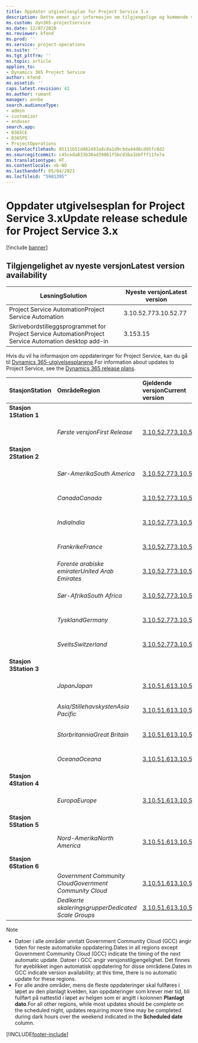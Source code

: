 ```yaml
---
title: Oppdater utgivelsesplan for Project Service 3.x
description: Dette emnet gir informasjon om tilgjengelige og kommende versjoner av Dynamics 365 Project Service Automation.
ms.custom: dyn365-projectservice
ms.date: 12/07/2020
ms.reviewer: kfend
ms.prod: ''
ms.service: project-operations
ms.suite: ''
ms.tgt_pltfrm: ''
ms.topic: article
applies_to:
- Dynamics 365 Project Service
author: kfend
ms.assetid: ''
caps.latest.revision: 42
ms.author: rumant
manager: annbe
search.audienceType:
- admin
- customizer
- enduser
search.app:
- D365CE
- D365PS
- ProjectOperations
ms.openlocfilehash: 05111b51d482493a8c8a1d9c9da44d6cd95fc8d2
ms.sourcegitcommit: c45ceda833b30ad39861f5bcd3ba1bbfff11fe7a
ms.translationtype: HT
ms.contentlocale: nb-NO
ms.lasthandoff: 05/04/2021
ms.locfileid: "5981395"
---
```

# <a name="update-release-schedule-for-project-service-3x"></a><span data-ttu-id="a4717-103">Oppdater utgivelsesplan for Project Service 3.x</span><span class="sxs-lookup"><span data-stu-id="a4717-103">Update release schedule for Project Service 3.x</span></span>

[!include [banner](../includes/psa-now-project-operations.md)]

## <a name="latest-version-availability"></a><span data-ttu-id="a4717-104">Tilgjengelighet av nyeste versjon</span><span class="sxs-lookup"><span data-stu-id="a4717-104">Latest version availability</span></span>

| <span data-ttu-id="a4717-105">Løsning</span><span class="sxs-lookup"><span data-stu-id="a4717-105">Solution</span></span>  | <span data-ttu-id="a4717-106">Nyeste versjon</span><span class="sxs-lookup"><span data-stu-id="a4717-106">Latest version</span></span> |
|-------|----|
| <span data-ttu-id="a4717-107">Project Service Automation</span><span class="sxs-lookup"><span data-stu-id="a4717-107">Project Service Automation</span></span>    | <span data-ttu-id="a4717-108">3.10.52.77</span><span class="sxs-lookup"><span data-stu-id="a4717-108">3.10.52.77</span></span> |
| <span data-ttu-id="a4717-109">Skrivebordstilleggsprogrammet for Project Service Automation</span><span class="sxs-lookup"><span data-stu-id="a4717-109">Project Service Automation desktop add-in</span></span>                | <span data-ttu-id="a4717-110">3.15</span><span class="sxs-lookup"><span data-stu-id="a4717-110">3.15</span></span>          |

<span data-ttu-id="a4717-111">Hvis du vil ha informasjon om oppdateringer for Project Service, kan du gå til [Dynamics 365-utgivelsesplanene](/dynamics365/release-plans/).</span><span class="sxs-lookup"><span data-stu-id="a4717-111">For information about updates to Project Service, see the [Dynamics 365 release plans](/dynamics365/release-plans/).</span></span> 

| <span data-ttu-id="a4717-112">Stasjon</span><span class="sxs-lookup"><span data-stu-id="a4717-112">Station</span></span>  | <span data-ttu-id="a4717-113">Område</span><span class="sxs-lookup"><span data-stu-id="a4717-113">Region</span></span> | <span data-ttu-id="a4717-114">Gjeldende versjon</span><span class="sxs-lookup"><span data-stu-id="a4717-114">Current version</span></span> | <span data-ttu-id="a4717-115">Neste versjon</span><span class="sxs-lookup"><span data-stu-id="a4717-115">Next version</span></span> |  <span data-ttu-id="a4717-116">Planlagt dato</span><span class="sxs-lookup"><span data-stu-id="a4717-116">Scheduled date</span></span>
| :---   | :---   | :---   | :---   |:---   |         
|<span data-ttu-id="a4717-117"><strong>Stasjon 1</strong></span><span class="sxs-lookup"><span data-stu-id="a4717-117"><strong>Station 1</strong></span></span> | |  |  | |
| | <span data-ttu-id="a4717-118"><i>Første versjon</i></span><span class="sxs-lookup"><span data-stu-id="a4717-118"><i>First Release</i></span></span> | [<span data-ttu-id="a4717-119">3.10.52.77</span><span class="sxs-lookup"><span data-stu-id="a4717-119">3.10.52.77</span></span>](whats-new-ur-31.md) | <span data-ttu-id="a4717-120">TBD</span><span class="sxs-lookup"><span data-stu-id="a4717-120">TBD</span></span> | <span data-ttu-id="a4717-121">28. mai 2021</span><span class="sxs-lookup"><span data-stu-id="a4717-121">May 28, 2021</span></span>
|<span data-ttu-id="a4717-122"><strong>Stasjon 2</strong></span><span class="sxs-lookup"><span data-stu-id="a4717-122"><strong>Station 2</strong></span></span> | |  |  | |
| | <span data-ttu-id="a4717-123"><i>Sør-Amerika</i></span><span class="sxs-lookup"><span data-stu-id="a4717-123"><i>South America</i></span></span> | [<span data-ttu-id="a4717-124">3.10.52.77</span><span class="sxs-lookup"><span data-stu-id="a4717-124">3.10.52.77</span></span>](whats-new-ur-31.md) | <span data-ttu-id="a4717-125">TBD</span><span class="sxs-lookup"><span data-stu-id="a4717-125">TBD</span></span> | <span data-ttu-id="a4717-126">4. juni 2021</span><span class="sxs-lookup"><span data-stu-id="a4717-126">June 4, 2021</span></span>
| | <span data-ttu-id="a4717-127"><i>Canada</i></span><span class="sxs-lookup"><span data-stu-id="a4717-127"><i>Canada</i></span></span> | [<span data-ttu-id="a4717-128">3.10.52.77</span><span class="sxs-lookup"><span data-stu-id="a4717-128">3.10.52.77</span></span>](whats-new-ur-31.md) | <span data-ttu-id="a4717-129">TBD</span><span class="sxs-lookup"><span data-stu-id="a4717-129">TBD</span></span> | <span data-ttu-id="a4717-130">4. juni 2021</span><span class="sxs-lookup"><span data-stu-id="a4717-130">June 4, 2021</span></span>
| | <span data-ttu-id="a4717-131"><i>India</i></span><span class="sxs-lookup"><span data-stu-id="a4717-131"><i>India</i></span></span> | [<span data-ttu-id="a4717-132">3.10.52.77</span><span class="sxs-lookup"><span data-stu-id="a4717-132">3.10.52.77</span></span>](whats-new-ur-31.md) | <span data-ttu-id="a4717-133">TBD</span><span class="sxs-lookup"><span data-stu-id="a4717-133">TBD</span></span> | <span data-ttu-id="a4717-134">4. juni 2021</span><span class="sxs-lookup"><span data-stu-id="a4717-134">June 4, 2021</span></span>
| | <span data-ttu-id="a4717-135"><i>Frankrike</i></span><span class="sxs-lookup"><span data-stu-id="a4717-135"><i>France</i></span></span> | [<span data-ttu-id="a4717-136">3.10.52.77</span><span class="sxs-lookup"><span data-stu-id="a4717-136">3.10.52.77</span></span>](whats-new-ur-31.md) | <span data-ttu-id="a4717-137">TBD</span><span class="sxs-lookup"><span data-stu-id="a4717-137">TBD</span></span> | <span data-ttu-id="a4717-138">4. juni 2021</span><span class="sxs-lookup"><span data-stu-id="a4717-138">June 4, 2021</span></span>
| | <span data-ttu-id="a4717-139"><i>Forente arabiske emirater</i></span><span class="sxs-lookup"><span data-stu-id="a4717-139"><i>United Arab Emirates</i></span></span> | [<span data-ttu-id="a4717-140">3.10.52.77</span><span class="sxs-lookup"><span data-stu-id="a4717-140">3.10.52.77</span></span>](whats-new-ur-31.md) | <span data-ttu-id="a4717-141">TBD</span><span class="sxs-lookup"><span data-stu-id="a4717-141">TBD</span></span> | <span data-ttu-id="a4717-142">4. juni 2021</span><span class="sxs-lookup"><span data-stu-id="a4717-142">June 4, 2021</span></span>
| | <span data-ttu-id="a4717-143"><i>Sør-Afrika</i></span><span class="sxs-lookup"><span data-stu-id="a4717-143"><i>South Africa</i></span></span> | [<span data-ttu-id="a4717-144">3.10.52.77</span><span class="sxs-lookup"><span data-stu-id="a4717-144">3.10.52.77</span></span>](whats-new-ur-31.md) | <span data-ttu-id="a4717-145">TBD</span><span class="sxs-lookup"><span data-stu-id="a4717-145">TBD</span></span> | <span data-ttu-id="a4717-146">4. juni 2021</span><span class="sxs-lookup"><span data-stu-id="a4717-146">June 4, 2021</span></span>
| | <span data-ttu-id="a4717-147"><i>Tyskland</i></span><span class="sxs-lookup"><span data-stu-id="a4717-147"><i>Germany</i></span></span> | [<span data-ttu-id="a4717-148">3.10.52.77</span><span class="sxs-lookup"><span data-stu-id="a4717-148">3.10.52.77</span></span>](whats-new-ur-31.md) | <span data-ttu-id="a4717-149">TBD</span><span class="sxs-lookup"><span data-stu-id="a4717-149">TBD</span></span> | <span data-ttu-id="a4717-150">4. juni 2021</span><span class="sxs-lookup"><span data-stu-id="a4717-150">June 4, 2021</span></span>
| | <span data-ttu-id="a4717-151"><i>Sveits</i></span><span class="sxs-lookup"><span data-stu-id="a4717-151"><i>Switzerland</i></span></span> | [<span data-ttu-id="a4717-152">3.10.52.77</span><span class="sxs-lookup"><span data-stu-id="a4717-152">3.10.52.77</span></span>](whats-new-ur-31.md) | <span data-ttu-id="a4717-153">TBD</span><span class="sxs-lookup"><span data-stu-id="a4717-153">TBD</span></span> | <span data-ttu-id="a4717-154">4. juni 2021</span><span class="sxs-lookup"><span data-stu-id="a4717-154">June 4, 2021</span></span>
|<span data-ttu-id="a4717-155"><strong>Stasjon 3</strong></span><span class="sxs-lookup"><span data-stu-id="a4717-155"><strong>Station 3</strong></span></span> | |  |  | |
| | <span data-ttu-id="a4717-156"><i>Japan</i></span><span class="sxs-lookup"><span data-stu-id="a4717-156"><i>Japan</i></span></span> | [<span data-ttu-id="a4717-157">3.10.51.61</span><span class="sxs-lookup"><span data-stu-id="a4717-157">3.10.51.61</span></span>](whats-new-ur-30.md) | [<span data-ttu-id="a4717-158">3.10.52.77</span><span class="sxs-lookup"><span data-stu-id="a4717-158">3.10.52.77</span></span>](whats-new-ur-31.md) | <span data-ttu-id="a4717-159">07. mai 2021</span><span class="sxs-lookup"><span data-stu-id="a4717-159">May 07, 2021</span></span>
| | <span data-ttu-id="a4717-160"><i>Asia/Stillehavskysten</i></span><span class="sxs-lookup"><span data-stu-id="a4717-160"><i>Asia Pacific</i></span></span> | [<span data-ttu-id="a4717-161">3.10.51.61</span><span class="sxs-lookup"><span data-stu-id="a4717-161">3.10.51.61</span></span>](whats-new-ur-30.md) | [<span data-ttu-id="a4717-162">3.10.52.77</span><span class="sxs-lookup"><span data-stu-id="a4717-162">3.10.52.77</span></span>](whats-new-ur-31.md) | <span data-ttu-id="a4717-163">07. mai 2021</span><span class="sxs-lookup"><span data-stu-id="a4717-163">May 07, 2021</span></span>
| | <span data-ttu-id="a4717-164"><i>Storbritannia</i></span><span class="sxs-lookup"><span data-stu-id="a4717-164"><i>Great Britain</i></span></span> | [<span data-ttu-id="a4717-165">3.10.51.61</span><span class="sxs-lookup"><span data-stu-id="a4717-165">3.10.51.61</span></span>](whats-new-ur-30.md) | [<span data-ttu-id="a4717-166">3.10.52.77</span><span class="sxs-lookup"><span data-stu-id="a4717-166">3.10.52.77</span></span>](whats-new-ur-31.md) | <span data-ttu-id="a4717-167">07. mai 2021</span><span class="sxs-lookup"><span data-stu-id="a4717-167">May 07, 2021</span></span>
| | <span data-ttu-id="a4717-168"><i>Oceana</i></span><span class="sxs-lookup"><span data-stu-id="a4717-168"><i>Oceana</i></span></span> | [<span data-ttu-id="a4717-169">3.10.51.61</span><span class="sxs-lookup"><span data-stu-id="a4717-169">3.10.51.61</span></span>](whats-new-ur-30.md) | [<span data-ttu-id="a4717-170">3.10.52.77</span><span class="sxs-lookup"><span data-stu-id="a4717-170">3.10.52.77</span></span>](whats-new-ur-31.md) | <span data-ttu-id="a4717-171">07. mai 2021</span><span class="sxs-lookup"><span data-stu-id="a4717-171">May 07, 2021</span></span>
|<span data-ttu-id="a4717-172"><strong>Stasjon 4</strong></span><span class="sxs-lookup"><span data-stu-id="a4717-172"><strong>Station 4</strong></span></span> | |  |  | |
| | <span data-ttu-id="a4717-173"><i>Europa</i></span><span class="sxs-lookup"><span data-stu-id="a4717-173"><i>Europe</i></span></span> | [<span data-ttu-id="a4717-174">3.10.51.61</span><span class="sxs-lookup"><span data-stu-id="a4717-174">3.10.51.61</span></span>](whats-new-ur-30.md) | [<span data-ttu-id="a4717-175">3.10.52.77</span><span class="sxs-lookup"><span data-stu-id="a4717-175">3.10.52.77</span></span>](whats-new-ur-31.md) | <span data-ttu-id="a4717-176">14. mai 2021</span><span class="sxs-lookup"><span data-stu-id="a4717-176">May 14, 2021</span></span>
|<span data-ttu-id="a4717-177"><strong>Stasjon 5</strong></span><span class="sxs-lookup"><span data-stu-id="a4717-177"><strong>Station 5</strong></span></span> | |  |  | |
| | <span data-ttu-id="a4717-178"><i>Nord-Amerika</i></span><span class="sxs-lookup"><span data-stu-id="a4717-178"><i>North America</i></span></span> | [<span data-ttu-id="a4717-179">3.10.51.61</span><span class="sxs-lookup"><span data-stu-id="a4717-179">3.10.51.61</span></span>](whats-new-ur-30.md) | [<span data-ttu-id="a4717-180">3.10.52.77</span><span class="sxs-lookup"><span data-stu-id="a4717-180">3.10.52.77</span></span>](whats-new-ur-31.md) | <span data-ttu-id="a4717-181">21. mai 2021</span><span class="sxs-lookup"><span data-stu-id="a4717-181">May 21, 2021</span></span>
|<span data-ttu-id="a4717-182"><strong>Stasjon 6</strong></span><span class="sxs-lookup"><span data-stu-id="a4717-182"><strong>Station 6</strong></span></span> | |  |  | |
| | <span data-ttu-id="a4717-183"><i>Government Community Cloud</i></span><span class="sxs-lookup"><span data-stu-id="a4717-183"><i>Government Community Cloud</i></span></span> | [<span data-ttu-id="a4717-184">3.10.51.61</span><span class="sxs-lookup"><span data-stu-id="a4717-184">3.10.51.61</span></span>](whats-new-ur-30.md) | [<span data-ttu-id="a4717-185">3.10.52.77</span><span class="sxs-lookup"><span data-stu-id="a4717-185">3.10.52.77</span></span>](whats-new-ur-31.md) | <span data-ttu-id="a4717-186">21. mai 2021</span><span class="sxs-lookup"><span data-stu-id="a4717-186">May 21, 2021</span></span>
| | <span data-ttu-id="a4717-187"><i>Dedikerte skaleringsgrupper</i></span><span class="sxs-lookup"><span data-stu-id="a4717-187"><i>Dedicated Scale Groups</i></span></span> | [<span data-ttu-id="a4717-188">3.10.51.61</span><span class="sxs-lookup"><span data-stu-id="a4717-188">3.10.51.61</span></span>](whats-new-ur-30.md) | [<span data-ttu-id="a4717-189">3.10.52.77</span><span class="sxs-lookup"><span data-stu-id="a4717-189">3.10.52.77</span></span>](whats-new-ur-31.md) | <span data-ttu-id="a4717-190">28. mai 2021</span><span class="sxs-lookup"><span data-stu-id="a4717-190">May 28, 2021</span></span>

>[!Note]
> - <span data-ttu-id="a4717-191">Datoer i alle områder unntatt Government Community Cloud (GCC) angir tiden for neste automatiske oppdatering.</span><span class="sxs-lookup"><span data-stu-id="a4717-191">Dates in all regions except Government Community Cloud (GCC) indicate the timing of the next automatic update.</span></span> <span data-ttu-id="a4717-192">Datoer i GCC angir versjonstilgjengelighet. Det finnes for øyeblikket ingen automatisk oppdatering for disse områdene.</span><span class="sxs-lookup"><span data-stu-id="a4717-192">Dates in GCC indicate version availability; at this time, there is no automatic update for these regions.</span></span>
> - <span data-ttu-id="a4717-193">For alle andre områder, mens de fleste oppdateringer skal fullføres i løpet av den planlagt kvelden, kan oppdateringer som krever mer tid, bli fullført på nattestid i løpet av helgen som er angitt i kolonnen **Planlagt dato**.</span><span class="sxs-lookup"><span data-stu-id="a4717-193">For all other regions, while most updates should be complete on the scheduled night, updates requiring more time may be completed during dark hours over the weekend indicated in the **Scheduled date** column.</span></span>


[!INCLUDE[footer-include](../includes/footer-banner.md)]
